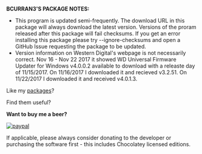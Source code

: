 **BCURRAN3'S PACKAGE NOTES:**

* This program is updated semi-frequently. The download URL in this package will always download the latest version. Versions of the proram released after this package will fail checksums. If you get an error installing this package please try --ignore-checksums and open a GitHub Issue requesting the package to be updated.
* Version information on Western Digital's webpage is not necessarily correct. Nov 16 - Nov 22 2017 it showed WD Universal Firmware Updater for Windows v4.0.0.2 available to download with a releaste day of 11/15/2017. On 11/16/2017 I downloaded it and recieved v3.2.51. On 11/22/2017 I downloaded it and received v4.0.1.3.


Like my [packages](https://chocolatey.org/profiles/bcurran3)? 

Find them useful?

**Want to buy me a beer?**

[![paypal](https://www.paypalobjects.com/en_US/i/btn/btn_donateCC_LG.gif)](https://www.paypal.com/cgi-bin/webscr?cmd=_s-xclick&hosted_button_id=4ECL3UCG5CGB6)

If applicable, please always consider donating to the developer or purchasing the software first - this includes Chocolatey licensed editions. 
